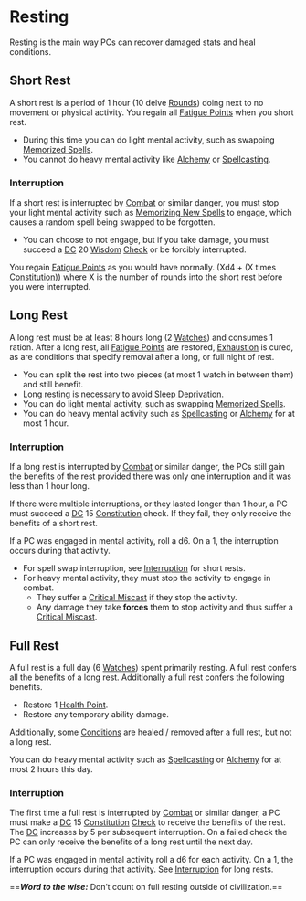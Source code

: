 # Resting

Resting is the main way PCs can recover damaged stats and heal conditions.
## Short Rest
A short rest is a period of 1 hour (10 delve [Rounds](Round.md)) doing next to no movement or physical activity. You regain all [Fatigue Points](../Player%20Characters/Derived%20Statistics/Fatigue%20Points.md) when you short rest.
- During this time you can do light mental activity, such as swapping [Memorized Spells](../Magic/Spell%20Memorization.md).
- You cannot do heavy mental activity like [Alchemy](../Magic/Alchemy/Alchemy.md) or [Spellcasting](../Magic/Spellcasting.md).
### Interruption 
If a short rest is interrupted by [Combat](Combat.md) or similar danger, you must stop your light mental activity such as [Memorizing New Spells](../Magic/Spell%20Memorization.md#Memorizing%20New%20Spells%20(Learning)) to engage, which causes a random spell being swapped to be forgotten.
- You can choose to not engage, but if you take damage, you must succeed a [DC](DC.md) 20 [Wisdom](../Player%20Characters/Chosen%20Statistics/Wisdom.md) [Check](Check.md) or be forcibly interrupted.

You regain [Fatigue Points](../Player%20Characters/Derived%20Statistics/Fatigue%20Points.md) as you would have normally. (Xd4 + (X times [Constitution](../Player%20Characters/Chosen%20Statistics/Constitution.md))) where X is the number of rounds into the short rest before you were interrupted.
## Long Rest
A long rest must be at least 8 hours long (2 [Watches](Watches.md)) and consumes 1 ration. After a long rest, all [Fatigue Points](../Player%20Characters/Derived%20Statistics/Fatigue%20Points.md) are restored, [Exhaustion](../Conditions/Exhausted.md) is cured, as are conditions that specify removal after a long, or full night of rest.
- You can split the rest into two pieces (at most 1 watch in between them) and still benefit.
- Long resting is necessary to avoid [Sleep Deprivation](../Hazards/Biological.md).
- You can do light mental activity, such as swapping [Memorized Spells](../Magic/Spell%20Memorization.md).
- You can do heavy mental activity such as [Spellcasting](../Magic/Spellcasting.md) or [Alchemy](../Magic/Alchemy/Alchemy.md) for at most 1 hour.
### Interruption 
If a long rest is interrupted by [Combat](Combat.md) or similar danger, the PCs still gain the benefits of the rest provided there was only one interruption and it was less than 1 hour long.

If there were multiple interruptions, or they lasted longer than 1 hour, a PC must succeed a [DC](DC.md) 15 [Constitution](../Player%20Characters/Chosen%20Statistics/Constitution.md) check. If they fail, they only receive the benefits of a short rest.

If a PC was engaged in mental activity, roll a d6. On a 1, the interruption occurs during that activity.
- For spell swap interruption, see [Interruption](Resting.md#Interruption) for short rests.
- For heavy mental activity, they must stop the activity to engage in combat.
	- They suffer a [Critical Miscast](Dice%20Rolls/Critical%20Miscast.md) if they stop the activity.
	- Any damage they take **forces** them to stop activity and thus suffer a [Critical Miscast](Dice%20Rolls/Critical%20Miscast.md).
## Full Rest
A full rest is a full day (6 [Watches](Watches.md)) spent primarily resting. A full rest confers all the benefits of a long rest. Additionally a full rest confers the following benefits.
- Restore 1 [Health Point](../Player%20Characters/Derived%20Statistics/Health%20Points.md).
- Restore any temporary ability damage.

Additionally, some [Conditions](../Conditions/!Conditions.md) are healed / removed after a full rest, but not a long rest.

You can do heavy mental activity such as [Spellcasting](../Magic/Spellcasting.md) or [Alchemy](../Magic/Alchemy/Alchemy.md) for at most 2 hours this day.
### Interruption 
The first time a full rest is interrupted by [Combat](Combat.md) or similar danger, a PC must make a [DC](DC.md) 15 [Constitution](../Player%20Characters/Chosen%20Statistics/Constitution.md) [Check](Check.md) to receive the benefits of the rest. The [DC](DC.md) increases by 5 per subsequent interruption. On a failed check the PC can only receive the benefits of a long rest until the next day.

If a PC was engaged in mental activity roll a d6 for each activity. On a 1, the interruption occurs during that activity. See [Interruption](Resting.md#Interruption) for long rests.

==***Word to the wise:*** Don’t count on full resting outside of civilization.==